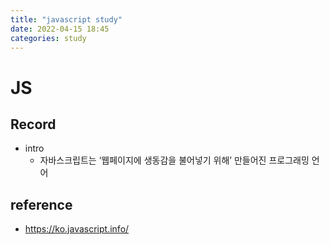 ```yaml
---
title: "javascript study"
date: 2022-04-15 18:45
categories: study
---
```


# JS

## Record
- intro
  - 자바스크립트는 ‘웹페이지에 생동감을 불어넣기 위해’ 만들어진 프로그래밍 언어

## reference
- https://ko.javascript.info/
